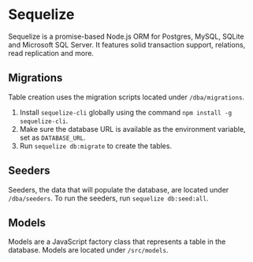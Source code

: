 # Sequelize

Sequelize is a promise-based Node.js ORM for Postgres, MySQL, SQLite and Microsoft SQL Server. It features solid transaction support, relations, read replication and more.

## Migrations

Table creation uses the migration scripts located under `/dba/migrations`.

1. Install `sequelize-cli` globally using the command `npm install -g sequelize-cli`.
2. Make sure the database URL is available as the environment variable, set as `DATABASE_URL`.
3. Run `sequelize db:migrate` to create the tables.

## Seeders

Seeders, the data that will populate the database, are located under `/dba/seeders`.
To run the seeders, run `sequelize db:seed:all`.

## Models

Models are a JavaScript factory class that represents a table in the database. Models are located under `/src/models`.
